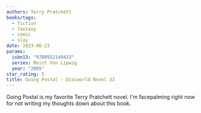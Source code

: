 ```yaml
---
authors: Terry Pratchett
books/tags:
  - fiction
  - fantasy
  - comic
  - slay
date: 2023-06-23
params:
  isbn13: "9780552149433"
  series: Moist Von Lipwig
  year: "2005"
star_rating: 5
title: Going Postal - Discworld Novel 33
---
```


Going Postal is my favorite Terry Pratchett novel. I'm facepalming right now for not writing my thoughts down about this book.

<!--more-->
